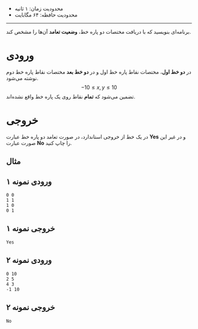 + محدودیت زمان: ۱ ثانیه
+ محدودیت حافظه: ۶۴ مگابایت

----------
برنامه‌ای بنویسید که با دریافت مختصات دو پاره خط، **وضعیت تعامد** آن‌ها را مشخص کند.   
# ورودی
در **دو خط اول**، مختصات نقاط پاره خط اول و در **دو خط بعد** مختصات نقاط پاره خط دوم نوشته می‌شود.   
$$-10 \le x, y \le 10$$
تضمین می‌شود که **تمام** نقاط روی یک پاره خط واقع نشده‌اند.      
# خروجی
در یک خط از خروجی استاندارد، در صورت تعامد دو پاره خط عبارت **Yes** و در غیر این صورت عبارت **No** را چاپ کنید.   

## مثال  

## ورودی نمونه ۱
```
0 0
1 1
1 0
0 1
```

## خروجی نمونه ۱
```
Yes
```

## ورودی نمونه ۲
```
0 10
2 5
4 3 
-1 10
```

## خروجی نمونه ۲
```
No
```
